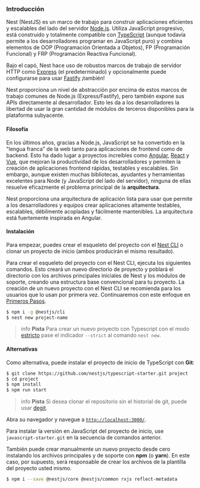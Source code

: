 ### Introducción

Nest (NestJS) es un marco de trabajo para construir aplicaciones eficientes y escalables del lado del servidor [Node.js](https://nodejs.org/). Utiliza JavaScript progresivo, está construido y totalmente compatible con [TypeScript](http://www.typescriptlang.org/) (aunque todavía permite a los desarrolladores programar en JavaScript puro) y combina elementos de OOP (Programación Orientada a Objetos), FP (Programación Funcional) y FRP (Programación Reactiva Funcional).

Bajo el capó, Nest hace uso de robustos marcos de trabajo de servidor HTTP como [Express](https://expressjs.com/) (el predeterminado) y opcionalmente puede configurarse para usar [Fastify](https://github.com/fastify/fastify) ¡también!

Nest proporciona un nivel de abstracción por encima de estos marcos de trabajo comunes de Node.js (Express/Fastify), pero también expone sus APIs directamente al desarrollador. Esto les da a los desarrolladores la libertad de usar la gran cantidad de módulos de terceros disponibles para la plataforma subyacente.

#### Filosofía

En los últimos años, gracias a Node.js, JavaScript se ha convertido en la "lengua franca" de la web tanto para aplicaciones de frontend como de backend. Esto ha dado lugar a proyectos increíbles como [Angular](https://angular.io/), [React](https://github.com/facebook/react) y [Vue](https://github.com/vuejs/vue), que mejoran la productividad de los desarrolladores y permiten la creación de aplicaciones frontend rápidas, testables y escalables. Sin embargo, aunque existen muchas bibliotecas, ayudantes y herramientas excelentes para Node (y JavaScript del lado del servidor), ninguna de ellas resuelve eficazmente el problema principal de la **arquitectura**.

Nest proporciona una arquitectura de aplicación lista para usar que permite a los desarrolladores y equipos crear aplicaciones altamente testables, escalables, débilmente acopladas y fácilmente mantenibles. La arquitectura está fuertemente inspirada en Angular.

#### Instalación

Para empezar, puedes crear el esqueleto del proyecto con el [Nest CLI](/cli/overview) o clonar un proyecto de inicio (ambos producirán el mismo resultado).

Para crear el esqueleto del proyecto con el Nest CLI, ejecuta los siguientes comandos. Esto creará un nuevo directorio de proyecto y poblará el directorio con los archivos principales iniciales de Nest y los módulos de soporte, creando una estructura base convencional para tu proyecto. La creación de un nuevo proyecto con el Nest CLI se recomienda para los usuarios que lo usan por primera vez. Continuaremos con este enfoque en [Primeros Pasos](first-steps).

```bash
$ npm i -g @nestjs/cli
$ nest new project-name
```

> info **Pista** Para crear un nuevo proyecto con Typescript con el modo [estricto](https://www.typescriptlang.org/tsconfig#strict) pase el indicador `--strict` al comando `nest new`. 

#### Alternativas

Como alternativa, puede instalar el proyecto de inicio de TypeScript con **Git**:
```bash
$ git clone https://github.com/nestjs/typescript-starter.git project
$ cd project
$ npm install
$ npm run start
```

> info **Pista** Si desea clonar el repositorio sin el historial de git, puede usar [degit](https://github.com/Rich-Harris/degit).

Abra su navegador y navegue a [`http://localhost:3000/`](http://localhost:3000/).

Para instalar la versión en JavaScript del proyecto de inicio, use `javascript-starter.git`  en la secuencia de comandos anterior.

También puede crear manualmente un nuevo proyecto desde cero instalando los archivos principales y de soporte con **npm** (o **yarn**). En este caso, por supuesto, será responsable de crear los archivos de la plantilla del proyecto usted mismo.

```bash
$ npm i --save @nestjs/core @nestjs/common rxjs reflect-metadata
```
